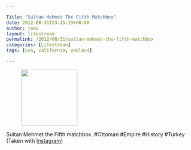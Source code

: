 ```yaml
---

Title: "Sultan Mehmet The Fifth Matchbox"
date: 2012-08-31T23:15:19+00:00
author: rami
layout: lifestream 
permalink: /2012/08/31/sultan-mehmet-the-fifth-matchbox
categories: [Lifestream]
tags: [usa, california, oakland]

---
```


<div id='gallery-50' class='gallery galleryid-1886 gallery-columns-3 gallery-size-thumbnail'>
  <figure class='gallery-item'> 
  
  <div class='gallery-icon landscape'>
    <a href='http://139.59.20.41/2012/08/31/sultan-mehmet-the-fifth-matchbox-ottoman-empire/attachment/1887/'><img width="150" height="150" src="http://139.59.20.41/wp-content/uploads/2012/08/tumblr_m9n79jq1BZ1qb4qlko1_1280-150x150.jpg" class="attachment-thumbnail size-thumbnail" alt="" srcset="http://139.59.20.41/wp-content/uploads/2012/08/tumblr_m9n79jq1BZ1qb4qlko1_1280-150x150.jpg 150w, http://139.59.20.41/wp-content/uploads/2012/08/tumblr_m9n79jq1BZ1qb4qlko1_1280-300x300.jpg 300w, http://139.59.20.41/wp-content/uploads/2012/08/tumblr_m9n79jq1BZ1qb4qlko1_1280-100x100.jpg 100w, http://139.59.20.41/wp-content/uploads/2012/08/tumblr_m9n79jq1BZ1qb4qlko1_1280.jpg 612w" sizes="100vw" /></a>
  </div></figure>
</div>

Sultan Mehmet the Fifth matchbox. #Ottoman #Empire #History #Turkey (Taken with [Instagram](http://instagram.com))
